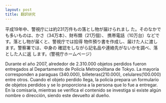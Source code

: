 ```yaml
---
layout: post
title: 翻訳研究
---
```

平成19年中、警視庁には約231万件もの落とし物が届けられまし
た。そのなかでも多いものは、かさ（34万本）、財布類（21万個）、
携帯電話（10万台）などです。落とし物が届くと、警視庁では拾得
物件預り書を作成し、届けた人に渡します。警察署では、中身の
確認をしながら記名品や連絡先がないかを調べ、落とした人に返
します。(警視庁ホームページ）

Durante el año 2007, alrededor de 2.310.000 objetos perdidos fueron entregados al Departamento de Policía Metropolitana de Tokyo. La mayoría corresponden a paraguas (340.000), billeteras(210.000), celulares(100.000) entre otros. Cuando el objeto perdido llega, la policía prepara un formulario de objetos perdidos y se lo proporciona a la persona que lo fue a entregar. En la comisaría, mientras se verifica el contenido se investiga si existe algún nombre o dirección, siendo este devuelto al dueño.
